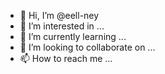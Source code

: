- 👋 Hi, I’m @eell-ney
- 👀 I’m interested in ...
- 🌱 I’m currently learning ...
- 💞️ I’m looking to collaborate on ...
- 📫 How to reach me ...

<!---
eell-ney/eell-ney is a ✨ special ✨ repository because its `README.md` (this file) appears on your GitHub profile.
You can click the Preview link to take a look at your changes.
--->
